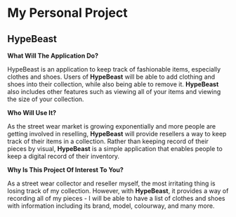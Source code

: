 # My Personal Project

## HypeBeast

**What Will The Application Do?**

HypeBeast is an application to keep track of fashionable items, especially clothes and shoes. Users of **HypeBeast**
will be able to add clothing and shoes into their collection, while also being able to remove it. **HypeBeast** also
includes other features such as viewing all of your items and viewing the size of your collection. 

**Who Will Use It?**

As the street wear market is growing exponentially and more people are getting involved in reselling, **HypeBeast** will 
provide resellers a way to keep track of their items in a collection. Rather than keeping record of their pieces by 
visual, **HypeBeast** is a simple application that enables people to keep a digital record of their inventory.

**Why Is This Project Of Interest To You?**

As a street wear collector and reseller myself, the most irritating thing is losing track of my collection. However,
with **HypeBeast**, it provides a way of recording all of my pieces - I will be able to have a list of clothes and 
shoes with information including its brand, model, colourway, and many more.